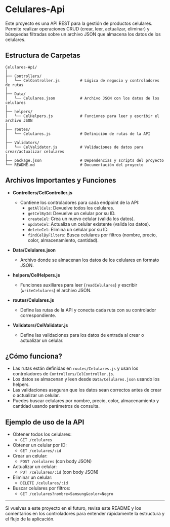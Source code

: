 # Celulares-Api

Este proyecto es una API REST para la gestión de productos celulares. Permite realizar operaciones CRUD (crear, leer, actualizar, eliminar) y búsquedas filtradas sobre un archivo JSON que almacena los datos de los celulares.

## Estructura de Carpetas

```
Celulares-Api/
│
├── Controllers/
│   └── CelController.js         # Lógica de negocio y controladores de rutas
│
├── Data/
│   └── Celulares.json           # Archivo JSON con los datos de los celulares
│
├── helpers/
│   └── CelHelpers.js            # Funciones para leer y escribir el archivo JSON
│
├── routes/
│   └── Celulares.js             # Definición de rutas de la API
│
├── Validators/
│   └── CelValidator.js          # Validaciones de datos para crear/actualizar celulares
│
├── package.json                 # Dependencias y scripts del proyecto
└── README.md                    # Documentación del proyecto
```

## Archivos Importantes y Funciones

- **Controllers/CelController.js**
  - Contiene los controladores para cada endpoint de la API:
    - `getAllCels`: Devuelve todos los celulares.
    - `getCelById`: Devuelve un celular por su ID.
    - `createCel`: Crea un nuevo celular (valida los datos).
    - `updateCel`: Actualiza un celular existente (valida los datos).
    - `deleteCel`: Elimina un celular por su ID.
    - `findCelByFilters`: Busca celulares por filtros (nombre, precio, color, almacenamiento, cantidad).

- **Data/Celulares.json**
  - Archivo donde se almacenan los datos de los celulares en formato JSON.

- **helpers/CelHelpers.js**
  - Funciones auxiliares para leer (`readCelulares`) y escribir (`writeCelulares`) el archivo JSON.

- **routes/Celulares.js**
  - Define las rutas de la API y conecta cada ruta con su controlador correspondiente.

- **Validators/CelValidator.js**
  - Define las validaciones para los datos de entrada al crear o actualizar un celular.

## ¿Cómo funciona?

- Las rutas están definidas en `routes/Celulares.js` y usan los controladores de `Controllers/CelController.js`.
- Los datos se almacenan y leen desde `Data/Celulares.json` usando los helpers.
- Las validaciones aseguran que los datos sean correctos antes de crear o actualizar un celular.
- Puedes buscar celulares por nombre, precio, color, almacenamiento y cantidad usando parámetros de consulta.

## Ejemplo de uso de la API

- Obtener todos los celulares:
  - `GET /celulares`
- Obtener un celular por ID:
  - `GET /celulares/:id`
- Crear un celular:
  - `POST /celulares` (con body JSON)
- Actualizar un celular:
  - `PUT /celulares/:id` (con body JSON)
- Eliminar un celular:
  - `DELETE /celulares/:id`
- Buscar celulares por filtros:
  - `GET /celulares?nombre=Samsung&color=Negro`

---

Si vuelves a este proyecto en el futuro, revisa este README y los comentarios en los controladores para entender rápidamente la estructura y el flujo de la aplicación.
